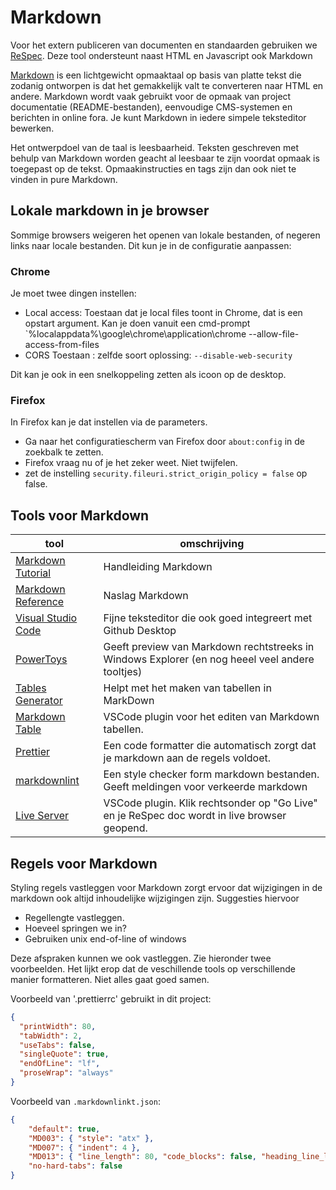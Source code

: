# Markdown

Voor het extern publiceren van documenten en standaarden gebruiken we
[ReSpec](../ReSpec). Deze tool ondersteunt naast HTML en Javascript ook Markdown

[Markdown](https://nl.wikipedia.org/wiki/Markdown) is een lichtgewicht
opmaaktaal op basis van platte tekst die zodanig ontworpen is dat het
gemakkelijk valt te converteren naar HTML en andere. Markdown wordt vaak
gebruikt voor de opmaak van project documentatie (README-bestanden), eenvoudige
CMS-systemen en berichten in online fora. Je kunt Markdown in iedere simpele
teksteditor bewerken.

Het ontwerpdoel van de taal is leesbaarheid. Teksten geschreven met behulp van
Markdown worden geacht al leesbaar te zijn voordat opmaak is toegepast op de
tekst. Opmaakinstructies en tags zijn dan ook niet te vinden in pure Markdown.

## Lokale markdown in je browser

Sommige browsers weigeren het openen van lokale bestanden, of negeren links naar
locale bestanden. Dit kun je in de configuratie aanpassen:

### Chrome

Je moet twee dingen instellen:

- Local access: Toestaan dat je local files toont in Chrome, dat is een opstart
  argument. Kan je doen vanuit een cmd-prompt
  `%localappdata%\google\chrome\application\chrome
  --allow-file-access-from-files
- CORS Toestaan : zelfde soort oplossing: `--disable-web-security`

Dit kan je ook in een snelkoppeling zetten als icoon op de desktop.

### Firefox

In Firefox kan je dat instellen via de parameters.

- Ga naar het configuratiescherm van Firefox door `about:config` in de zoekbalk te zetten.
- Firefox vraag nu of je het zeker weet. Niet twijfelen.
- zet de instelling `security.fileuri.strict_origin_policy = false` op false.

## Tools voor Markdown

| tool                                                                                        | omschrijving                                                                                    |
| ------------------------------------------------------------------------------------------- | ----------------------------------------------------------------------------------------------- |
| [Markdown Tutorial](https://www.markdownguide.org/getting-started/)                         | Handleiding Markdown                                                                            |
| [Markdown Reference](https://www.markdownguide.org/basic-syntax)                            | Naslag Markdown                                                                                 |
| [Visual Studio Code](https://code.visualstudio.com/)                                        | Fijne teksteditor die ook goed integreert met Github Desktop                                    |
| [PowerToys](https://learn.microsoft.com/en-us/windows/powertoys/)                           | Geeft preview van Markdown rechtstreeks in Windows Explorer (en nog heeel veel andere tooltjes) |
| [Tables Generator](https://www.tablesgenerator.com/markdown_tables)                         | Helpt met het maken van tabellen in MarkDown                                                    |
| [Markdown Table](https://marketplace.visualstudio.com/items?itemName=TakumiI.markdowntable) | VSCode plugin voor het editen van Markdown tabellen.                                            |
| [Prettier](https://prettier.io/)                                                            | Een code formatter die automatisch zorgt dat je markdown aan de regels voldoet.                 |
| [markdownlint](https://github.com/Laboratoria/mdlint)                                       | Een style checker form markdown bestanden. Geeft meldingen voor verkeerde markdown               |
| [Live Server](https://marketplace.visualstudio.com/items?itemName=ritwickdey.LiveServer)    | VSCode plugin. Klik rechtsonder op "Go Live" en je ReSpec doc wordt in live browser geopend.    |

## Regels voor Markdown

Styling regels vastleggen voor Markdown zorgt ervoor dat wijzigingen in de markdown ook
altijd inhoudelijke wijzigingen zijn. Suggesties hiervoor

- Regellengte vastleggen.
- Hoeveel springen we in?
- Gebruiken unix end-of-line of windows

Deze afspraken kunnen we ook vastleggen. Zie hieronder twee voorbeelden. Het lijkt
erop dat de veschillende tools op verschillende manier formatteren. Niet alles
gaat goed samen.

Voorbeeld van '.prettierrc' gebruikt in dit project:

```json
{
  "printWidth": 80,
  "tabWidth": 2,
  "useTabs": false,
  "singleQuote": true,
  "endOfLine": "lf",
  "proseWrap": "always"
}
```

Voorbeeld van `.markdownlinkt.json`:

```json
{
    "default": true,
    "MD003": { "style": "atx" },
    "MD007": { "indent": 4 },
    "MD013": { "line_length": 80, "code_blocks": false, "heading_line_length": 200, "tables": false},
    "no-hard-tabs": false
}
```
